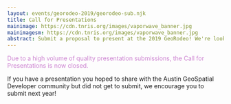 ```yaml
---
layout: events/georodeo-2019/georodeo-sub.njk
title: Call for Presentations
mainimage: https://cdn.tnris.org/images/vaporwave_banner.jpg
mainimagesm: https://cdn.tnris.org/images/vaporwave_banner.jpg
abstract: Submit a proposal to present at the 2019 GeoRodeo! We're looking for presenters who can highlight new techniques and innovative approaches built on open source products, cloud technology, and innovative uses of proprietary tools. We seek to have inclusive representation of the GeoSpatial developer community - we encourage everyone to apply!
---
```



<!-- <p class="lead"> The Call for Submissions is now open. Been doing some interesting work? Prepare a submission! We love to hear from all levels of expertise.</p> -->

<p class="lead" style="color:#CC82D0;">Due to a high volume of quality presentation submissions, the Call for Presentations is now closed.</p>

<p class="lead">If you have a presentation you hoped to share with the Austin GeoSpatial Developer community but did not get to submit, we encourage you to submit next year!</p>

<!-- <div>{% include "events/georodeo-2019/georodeo-cfp.njk" %}</div> -->

<!-- <p class="lead">We will review all topics and respond as quickly as possible. Thank you for helping us make the 2019 GeoRodeo a great event!</p> -->
